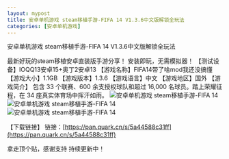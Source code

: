 ```yaml
---
layout: mypost
title: 安卓单机游戏 steam移植手游-FIFA 14 V1.3.6中文版解锁全玩法
categories: [安卓单机游戏]
---
```


安卓单机游戏 steam移植手游-FIFA 14 V1.3.6中文版解锁全玩法                                             

最新好玩的steam移植安卓直装版手游分享！
安装即玩，无需模拟器！
【测试设备】IOQQ13安卓15+奥丁2安卓13
【游戏名称】FIFA14带了啥mod我还没搞懂
【游戏大小】1.1GB
【游戏版本】1.3.6
【游戏语言】中文
【游戏地区】国外
【游戏简介】
包含 33 个联赛、600 余支授权球队和超过 16,000 名球员。踏上荣耀征程，在 34 座真实体育场中挥汗如雨。
![安卓单机游戏 steam移植手游-FIFA 14](https://pic1.imgdb.cn/item/6892c22358cb8da5c808916f.jpg)
![安卓单机游戏 steam移植手游-FIFA 14](https://pic1.imgdb.cn/item/6892c1d558cb8da5c8089027.jpg)
![安卓单机游戏 steam移植手游-FIFA 14](https://pic1.imgdb.cn/item/6892c1d358cb8da5c8089025.jpg)


【下载链接】
链接：[https://pan.quark.cn/s/5a44588c31ff](https://pan.quark.cn/s/5a44588c31ff)

拿走顶个贴，感谢支持 持续更新中！
